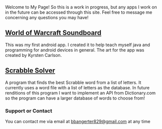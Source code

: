  Welcome to My Page!
So this is a work in progress, but any apps I work on in the future can be accessed through this site. Feel free to message me concerning any questions you may have!

## [World of Warcraft Soundboard](https://github.com/omegabiscuit/WowSoundboard.git)
This was my first android app. I created it to help teach myself java and programming for android devices in general. The art for the app was created by Kyrsten Carlson.


## [Scrabble Solver](https://github.com/omegabiscuit/IGN_Scrabble.git)
A program that finds the best Scrabble word from a list of letters. It currently uses a word file with  a list of letters as the database. In future renditions of this program I want to implement an API from Dictionary.com so the program can have a larger database of words to choose from!

### Support or Contact
You can contact me via email at bbangerter829@gmail.com at any time
